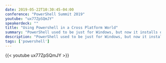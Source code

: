 ```yaml
---
date: 2019-05-22T10:30:45-04:00
conference: "PowerShell Summit 2019"
youtube: "ux77ZpSQmJY"
speakerdeck: ""
title: "Using Powershell in a Cross Platform World"
summary: "PowerShell used to be just for Windows, but now it installs on Linux!"
description: "PowerShell used to be just for Windows, but now it installs on most platforms...so that means we can use PowerShell everywhere! It all just works like magic and you can just sit back and relax. Right? Well, for the most part, PowerShell Core works everywhere - but like most things, the devil is in the details. This talk will cover the lessons learned from converting various project scripts from other languages to PowerShell scripts that work on Windows, Linux and Mac."
tags: ['powershell']
---
```


{{< youtube ux77ZpSQmJY >}}
